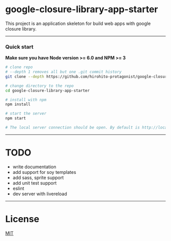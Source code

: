 # google-closure-library-app-starter
This project is an application skeleton for build web apps with google closure library.

___

### Quick start
**Make sure you have Node version >= 6.0 and NPM >= 3**

```bash
# clone repo
# --depth 1 removes all but one .git commit history
git clone --depth https://github.com/hirohito-protagonist/google-closure-library-app-starter.git

# change directory to the repo
cd google-closure-library-app-starter

# install with npm
npm install

# start the server
npm start

# The local server connection should be open. By default is http://localhost:8080 so the development link will be http://localhost:8080/src/html/app.html
```
___

# TODO
* write documentation
* add support for soy templates
* add sass, sprite support
* add unit test support
* eslint
* dev server with livereload
___

# License
 [MIT](/LICENSE)
